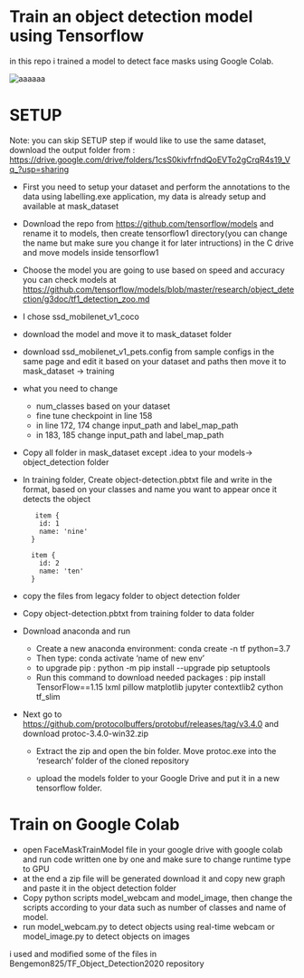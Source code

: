 # Train an object detection model using Tensorflow
in this repo i trained a model to detect face masks using Google Colab.

![aaaaaa](https://user-images.githubusercontent.com/60849096/89512719-49d9aa00-d7dc-11ea-9fd2-7f7ee5ec49b7.png)


# SETUP
Note: you can skip SETUP step if would like to use the same dataset, download the output folder from : https://drive.google.com/drive/folders/1csS0kivfrfndQoEVTo2gCrqR4s19_Vq_?usp=sharing
* First you need to setup your dataset and perform the annotations to the data using labelling.exe application, my data is already setup and available at mask_dataset
* Download the repo from https://github.com/tensorflow/models and rename it to models, then create tensorflow1 directory(you can change the name but make sure you change it for later intructions) in the C drive and move models inside tensorflow1 
* Choose the model you are going to use based on speed and accuracy you can check models at https://github.com/tensorflow/models/blob/master/research/object_detection/g3doc/tf1_detection_zoo.md

* I chose ssd_mobilenet_v1_coco
 * download the model and move it to mask_dataset folder 
 * download ssd_mobilenet_v1_pets.config from sample configs in the same page and edit it based on your dataset and paths then move it to mask_dataset -> training
 * what you need to change	
    * num_classes based on your dataset
    * fine tune checkpoint in line 158  
    * in line 172, 174 change input_path and label_map_path
    * in 183, 185  change input_path and label_map_path
* Copy all folder in mask_dataset except .idea to your models-> object_detection folder
* In training folder, Create object-detection.pbtxt file and write in the format, based on your classes and name you want to appear once it detects the object

	    
     
		 item {
		  id: 1
		  name: 'nine'
		}

		item {
		  id: 2
		  name: 'ten'
		}

    
    

* copy the files from legacy folder to object detection folder
* Copy object-detection.pbtxt from training folder to data folder
* Download anaconda and run 
    * Create a new anaconda environment: conda create -n tf python=3.7
    * Then type: conda activate ‘name of new env’
    * to upgrade pip : python -m pip install --upgrade pip setuptools    
    * Run this command to download needed packages : pip install TensorFlow==1.15 lxml pillow matplotlib jupyter contextlib2 cython tf_slim   

* Next go to https://github.com/protocolbuffers/protobuf/releases/tag/v3.4.0 and  download protoc-3.4.0-win32.zip
    * Extract the zip and open the bin folder. Move protoc.exe into the ‘research’ folder of the cloned repository 

    * upload the models folder to your Google Drive and put it in a new tensorflow folder.
# Train on Google Colab
* open FaceMaskTrainModel file in your google drive with google colab and run code written one by one and make sure to change runtime type to GPU
* at the end a zip file will be generated download it and copy new graph and paste it in the object detection folder
* Copy python scripts model_webcam and model_image, then change the scripts according to your data such as number of classes and name of model.
* run model_webcam.py to detect objects using real-time webcam or model_image.py to detect objects on images

i used and modified some of the files in Bengemon825/TF_Object_Detection2020 repository 

